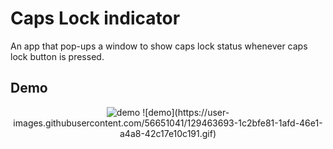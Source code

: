 # Caps Lock indicator 
An app that pop-ups a window to show caps lock status whenever caps lock button is pressed.
## Demo
<p align="center">
    <img src='https://user-images.githubusercontent.com/56651041/129463693-1c2bfe81-1afd-46e1-a4a8-42c17e10c191.gif' alt='demo'>
    ![demo](https://user-images.githubusercontent.com/56651041/129463693-1c2bfe81-1afd-46e1-a4a8-42c17e10c191.gif)
</p>

